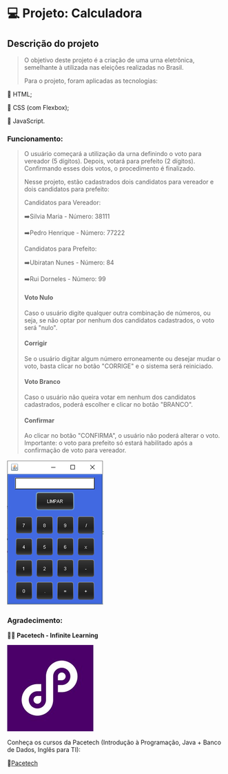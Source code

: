 # :computer: Projeto: Calculadora

## Descrição do projeto

> O objetivo deste projeto é a criação de uma urna eletrônica, semelhante à utilizada nas eleições realizadas no Brasil.
>
> Para o projeto, foram aplicadas as tecnologias:

:dart: HTML;

:dart: CSS (com Flexbox);

:dart: JavaScript.

### Funcionamento:

> O usuário começará a utilização da urna definindo o voto para vereador (5 dígitos). Depois, votará para prefeito (2 dígitos). Confirmando esses dois votos, o procedimento é finalizado.
>
> Nesse projeto, estão cadastrados dois candidatos para vereador e dois candidatos para prefeito:
>
> Candidatos para Vereador:
>
> :arrow_right:Silvia Maria - Número: 38111
>
> :arrow_right:Pedro Henrique - Número: 77222
>
> Candidatos para Prefeito:
>
> :arrow_right:Ubiratan Nunes - Número: 84
>
> :arrow_right:Rui Dorneles - Número: 99
>
> #### Voto Nulo
>
> Caso o usuário digite qualquer outra combinação de números, ou seja, se não optar por nenhum dos candidatos cadastrados, o voto será "nulo".
>
> #### Corrigir
>
> Se o usuário digitar algum número erroneamente ou desejar mudar o voto, basta clicar no botão "CORRIGE" e o sistema será reiniciado. 
>
> #### Voto Branco
>
> Caso o usuário não queira votar em nenhum dos candidatos cadastrados, poderá escolher e clicar no botão "BRANCO".
>
> #### Confirmar
>
> Ao clicar no botão "CONFIRMA", o usuário não poderá alterar o voto. Importante: o voto para prefeito só estará habilitado após a confirmação de voto para vereador. 
>
> 

<img src = "calculadora.png">



### Agradecimento:

:man_technologist: **Pacetech - Infinite Learning**

<img src = "pacetech.jpg">

Conheça os cursos da Pacetech (Introdução à Programação, Java + Banco de Dados, Inglês para TI):

:link:[Pacetech](https://www.pacetech.com.br/)





